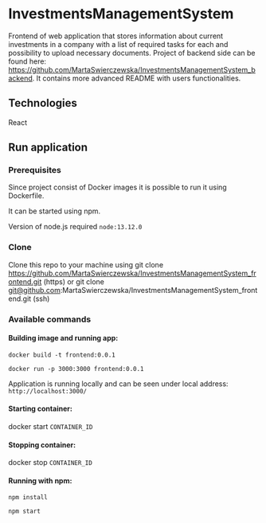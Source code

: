 # InvestmentsManagementSystem
Frontend of web application that stores information about current investments in a company with a list of required tasks for each and possibility to upload necessary documents. Project of backend side can be found here: https://github.com/MartaSwierczewska/InvestmentsManagementSystem_backend. It contains more advanced README with users functionalities. 

## Technologies
React

## Run application 

### Prerequisites 
Since project consist of Docker images it is possible to run it using Dockerfile. 

It can be started using npm. 

Version of node.js required `node:13.12.0`

### Clone
Clone this repo to your machine using git clone https://github.com/MartaSwierczewska/InvestmentsManagementSystem_frontend.git (https) or git clone git@github.com:MartaSwierczewska/InvestmentsManagementSystem_frontend.git (ssh)

### Available commands

#### Building image and running app:
`docker build -t frontend:0.0.1`

`docker run -p 3000:3000 frontend:0.0.1`

Application is running locally and can be seen under local address: `http://localhost:3000/`

#### Starting container:
docker start `CONTAINER_ID`

#### Stopping container:
docker stop `CONTAINER_ID`

#### Running with npm:
`npm install`

`npm start`
